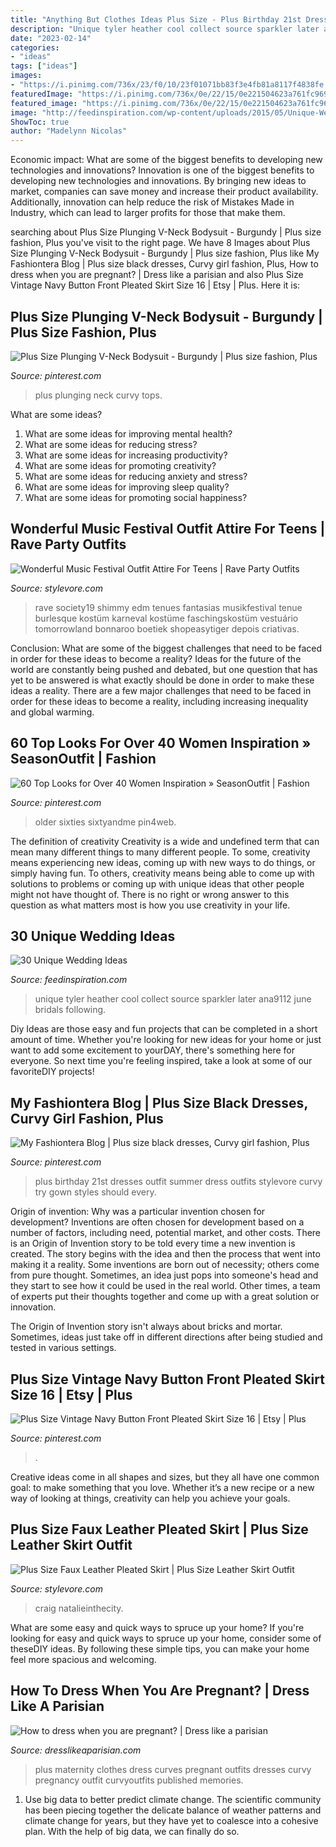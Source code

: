 ```yaml
---
title: "Anything But Clothes Ideas Plus Size - Plus Birthday 21st Dresses Outfit Summer Dress Outfits Stylevore Curvy Try Gown Styles Should Every"
description: "Unique tyler heather cool collect source sparkler later ana9112 june bridals following"
date: "2023-02-14"
categories:
- "ideas"
tags: ["ideas"]
images:
- "https://i.pinimg.com/736x/23/f0/10/23f01071bb83f3e4fb81a8117f4838fe.jpg"
featuredImage: "https://i.pinimg.com/736x/0e/22/15/0e221504623a761fc969a908fdce4a7d.jpg"
featured_image: "https://i.pinimg.com/736x/0e/22/15/0e221504623a761fc969a908fdce4a7d.jpg"
image: "http://feedinspiration.com/wp-content/uploads/2015/05/Unique-Wedding-Ideas-Inspired-By-Valentines-Day.jpg"
ShowToc: true
author: "Madelynn Nicolas"
---
```



Economic impact: What are some of the biggest benefits to developing new technologies and innovations?
Innovation is one of the biggest benefits to developing new technologies and innovations. By bringing new ideas to market, companies can save money and increase their product availability. Additionally, innovation can help reduce the risk of Mistakes Made in Industry, which can lead to larger profits for those that make them.

	

		
searching about Plus Size Plunging V-Neck Bodysuit - Burgundy | Plus size fashion, Plus you've visit to the right page. We have 8 Images about Plus Size Plunging V-Neck Bodysuit - Burgundy | Plus size fashion, Plus like My Fashiontera Blog | Plus size black dresses, Curvy girl fashion, Plus, How to dress when you are pregnant? | Dress like a parisian and also Plus Size Vintage Navy Button Front Pleated Skirt Size 16 | Etsy | Plus. Here it is:
		
    
## Plus Size Plunging V-Neck Bodysuit - Burgundy | Plus Size Fashion, Plus

<img loading=lazy src="https://i.pinimg.com/736x/23/f0/10/23f01071bb83f3e4fb81a8117f4838fe.jpg" onerror="this.onerror=null;this.src='https://tse2.mm.bing.net/th?id=OIP.3wD5hT4KDFoC3C5NoFplDAHaLH&amp;pid=15.1';" alt="Plus Size Plunging V-Neck Bodysuit - Burgundy | Plus size fashion, Plus">

_Source: pinterest.com_

>plus plunging neck curvy tops. 

	

What are some ideas?
1. What are some ideas for improving mental health? 
2. What are some ideas for reducing stress? 
3. What are some ideas for increasing productivity? 
4. What are some ideas for promoting creativity?
5. What are some ideas for reducing anxiety and stress? 
6. What are some ideas for improving sleep quality?
7. What are some ideas for promoting social happiness?

    
## Wonderful Music Festival Outfit Attire For Teens | Rave Party Outfits

<img loading=lazy src="https://www.stylevore.com/wp-content/uploads/2020/01/bacbecbf441405eef56791d2e9b94c79.jpg" onerror="this.onerror=null;this.src='https://tse1.mm.bing.net/th?id=OIP.1XUleS_YRVbt7npnuPPPjQHaJF&amp;pid=15.1';" alt="Wonderful Music Festival Outfit Attire For Teens | Rave Party Outfits">

_Source: stylevore.com_

>rave society19 shimmy edm tenues fantasias musikfestival tenue burlesque kostüm karneval kostüme faschingskostüm vestuário tomorrowland bonnaroo boetiek shopeasytiger depois criativas. 

	

Conclusion: What are some of the biggest challenges that need to be faced in order for these ideas to become a reality?
Ideas for the future of the world are constantly being pushed and debated, but one question that has yet to be answered is what exactly should be done in order to make these ideas a reality. There are a few major challenges that need to be faced in order for these ideas to become a reality, including increasing inequality and global warming.

    
## 60 Top Looks For Over 40 Women Inspiration » SeasonOutfit | Fashion

<img loading=lazy src="https://i.pinimg.com/736x/b6/a9/53/b6a95387f651df931a8faa2416b18f36.jpg" onerror="this.onerror=null;this.src='https://tse1.mm.bing.net/th?id=OIP.0CnzlgQXK35mszaiW6t93wHaNJ&amp;pid=15.1';" alt="60 Top Looks for Over 40 Women Inspiration » SeasonOutfit | Fashion">

_Source: pinterest.com_

>older sixties sixtyandme pin4web. 

	

The definition of creativity
Creativity is a wide and undefined term that can mean many different things to many different people. To some, creativity means experiencing new ideas, coming up with new ways to do things, or simply having fun. To others, creativity means being able to come up with solutions to problems or coming up with unique ideas that other people might not have thought of. There is no right or wrong answer to this question as what matters most is how you use creativity in your life.

    
## 30 Unique Wedding Ideas

<img loading=lazy src="http://feedinspiration.com/wp-content/uploads/2015/05/Unique-Wedding-Ideas-Inspired-By-Valentines-Day.jpg" onerror="this.onerror=null;this.src='https://tse2.mm.bing.net/th?id=OIP.QOmRxej6R7fA0o34FE3d1wHaLH&amp;pid=15.1';" alt="30 Unique Wedding Ideas">

_Source: feedinspiration.com_

>unique tyler heather cool collect source sparkler later ana9112 june bridals following. 

	

Diy Ideas are those easy and fun projects that can be completed in a short amount of time. Whether you're looking for new ideas for your home or just want to add some excitement to yourDAY, there's something here for everyone. So next time you're feeling inspired, take a look at some of our favoriteDIY projects!

    
## My Fashiontera Blog | Plus Size Black Dresses, Curvy Girl Fashion, Plus

<img loading=lazy src="https://i.pinimg.com/736x/0e/22/15/0e221504623a761fc969a908fdce4a7d.jpg" onerror="this.onerror=null;this.src='https://tse4.mm.bing.net/th?id=OIP.NZWrBJR2349kQyhsWeOsAwHaLH&amp;pid=15.1';" alt="My Fashiontera Blog | Plus size black dresses, Curvy girl fashion, Plus">

_Source: pinterest.com_

>plus birthday 21st dresses outfit summer dress outfits stylevore curvy try gown styles should every. 

	

Origin of invention: Why was a particular invention chosen for development?
Inventions are often chosen for development based on a number of factors, including need, potential market, and other costs. There is an Origin of Invention story to be told every time a new invention is created. The story begins with the idea and then the process that went into making it a reality. 
Some inventions are born out of necessity; others come from pure thought. Sometimes, an idea just pops into someone's head and they start to see how it could be used in the real world. Other times, a team of experts put their thoughts together and come up with a great solution or innovation. 

The Origin of Invention story isn't always about bricks and mortar. Sometimes, ideas just take off in different directions after being studied and tested in various settings.

    
## Plus Size Vintage Navy Button Front Pleated Skirt Size 16 | Etsy | Plus

<img loading=lazy src="https://i.pinimg.com/736x/2d/c6/de/2dc6de0aa513ec58da7ffe1b840d45b8--plus-size-vintage-size-.jpg" onerror="this.onerror=null;this.src='https://tse2.mm.bing.net/th?id=OIP.w_a0kgSJwHEjyBdA1_RkxAHaLH&amp;pid=15.1';" alt="Plus Size Vintage Navy Button Front Pleated Skirt Size 16 | Etsy | Plus">

_Source: pinterest.com_

>. 

	

Creative ideas come in all shapes and sizes, but they all have one common goal: to make something that you love. Whether it’s a new recipe or a new way of looking at things, creativity can help you achieve your goals.

    
## Plus Size Faux Leather Pleated Skirt | Plus Size Leather Skirt Outfit

<img loading=lazy src="https://www.stylevore.com/wp-content/uploads/2020/01/0292715cb0a7d93e7c956c4884f5e746.jpg" onerror="this.onerror=null;this.src='https://tse3.mm.bing.net/th?id=OIP.KK2jI1wGw2ztB-8xjFINJwHaLH&amp;pid=15.1';" alt="Plus Size Faux Leather Pleated Skirt | Plus Size Leather Skirt Outfit">

_Source: stylevore.com_

>craig natalieinthecity. 

	

What are some easy and quick ways to spruce up your home?
If you're looking for easy and quick ways to spruce up your home, consider some of theseDIY ideas. By following these simple tips, you can make your home feel more spacious and welcoming.

    
## How To Dress When You Are Pregnant? | Dress Like A Parisian

<img loading=lazy src="http://dresslikeaparisian.com/wp-content/uploads/2014/09/girl-with-curves.jpg" onerror="this.onerror=null;this.src='https://tse1.mm.bing.net/th?id=OIP.XMW2Z4xkwp5eiI2TNdxKawHaLK&amp;pid=15.1';" alt="How to dress when you are pregnant? | Dress like a parisian">

_Source: dresslikeaparisian.com_

>plus maternity clothes dress curves pregnant outfits dresses curvy pregnancy outfit curvyoutfits published memories. 

	

1. Use big data to better predict climate change. The scientific community has been piecing together the delicate balance of weather patterns and climate change for years, but they have yet to coalesce into a cohesive plan. With the help of big data, we can finally do so. 

